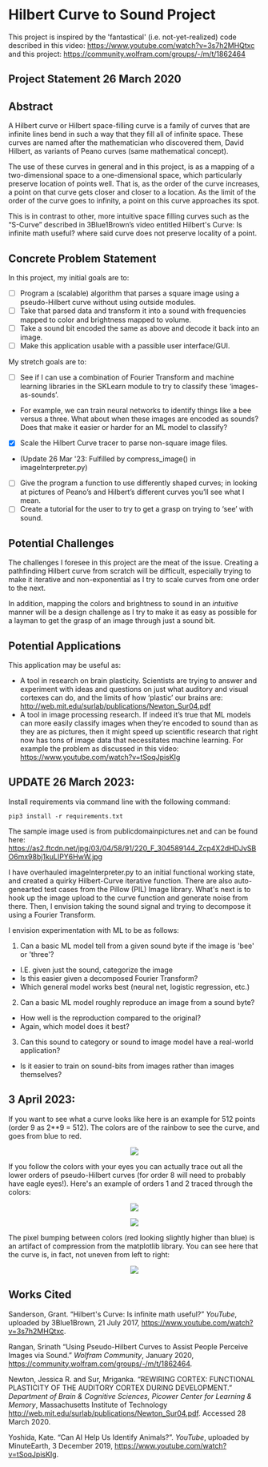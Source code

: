 # Hilbert Curve to Sound Project
This project is inspired by the 'fantastical' (i.e. not-yet-realized) code described in this video: https://www.youtube.com/watch?v=3s7h2MHQtxc and this project: https://community.wolfram.com/groups/-/m/t/1862464

## Project Statement 26 March 2020

## Abstract

A Hilbert curve or Hilbert space-filling curve is a family of curves that are infinite lines bend in such a way that they fill all of infinite space. These curves are named after the mathematician who discovered them, David Hilbert, as variants of Peano curves (same mathematical concept).

The use of these curves in general and in this project, is as a mapping of a two-dimensional space to a one-dimensional space, which particularly preserve location of points well. That is, as the order of the curve increases, a point on that curve gets closer and closer to a location. As the limit of the order of the curve goes to infinity, a point on this curve approaches its spot.

This is in contrast to other, more intuitive space filling curves such as the “S-Curve” described in 3Blue1Brown’s video entitled Hilbert's Curve: Is infinite math useful? where said curve does not preserve locality of a point.

## Concrete Problem Statement

In this project, my initial goals are to:
 - [ ]	Program a (scalable) algorithm that parses a square image using a pseudo-Hilbert curve without using outside modules.
 - [ ]	Take that parsed data and transform it into a sound with frequencies mapped to color and brightness mapped to volume.
 - [ ]	Take a sound bit encoded the same as above and decode it back into an image.
 - [ ]	Make this application usable with a passible user interface/GUI.

My stretch goals are to:
 - [ ]	See if I can use a combination of Fourier Transform and machine learning libraries in the SKLearn module to try to classify these ‘images-as-sounds’.
  -	For example, we can train neural networks to identify things like a bee versus a three. What about when these images are encoded as sounds? Does that make it easier or harder for an ML model to classify?
 - [x]	Scale the Hilbert Curve tracer to parse non-square image files. 
  - (Update 26 Mar '23: Fulfilled by compress_image() in imageInterpreter.py)
 - [ ]	Give the program a function to use differently shaped curves; in looking at pictures of Peano’s and Hilbert’s different curves you’ll see what I mean.
 - [ ]	Create a tutorial for the user to try to get a grasp on trying to ‘see’ with sound.

## Potential Challenges

The challenges I foresee in this project are the meat of the issue. Creating a pathfinding Hilbert curve from scratch will be difficult, especially trying to make it iterative and non-exponential as I try to scale curves from one order to the next.

In addition, mapping the colors and brightness to sound in an *intuitive* manner will be a design challenge as I try to make it as easy as possible for a layman to get the grasp of an image through just a sound bit. 

## Potential Applications

This application may be useful as:
  - A tool in research on brain plasticity. Scientists are trying to answer and experiment with ideas and questions on just what auditory and visual cortexes can do, and the limits of how ‘plastic’ our brains are: http://web.mit.edu/surlab/publications/Newton_Sur04.pdf
  - A tool in image processing research. If indeed it’s true that ML models can more easily classify images when they’re encoded to sound than as they are as pictures, then it might speed up scientific research that right now has tons of image data that necessitates machine learning. For example the problem as discussed in this video: https://www.youtube.com/watch?v=tSoqJpisKIg

## UPDATE 26 March 2023:
Install requirements via command line with the following command:

`pip3 install -r requirements.txt`

The sample image used is from publicdomainpictures.net and can be found here: https://as2.ftcdn.net/jpg/03/04/58/91/220_F_304589144_Zcp4X2dHDJvSBO6mx98bj1kuLIPY6HwW.jpg

I have overhauled imageInterpreter.py to an initial functional working state, and created a quirky Hilbert-Curve iterative function. There are also auto-genearted test cases from the Pillow (PIL) Image library. What's next is to hook up the image upload to the curve function and generate noise from there. Then, I envision taking the sound signal and trying to decompose it using a Fourier Transform.

I envision experimentation with ML to be as follows:
 1. Can a basic ML model tell from a given sound byte if the image is 'bee' or 'three'?
  - I.E. given just the sound, categorize the image
  - Is this easier given a decomposed Fourier Transform?
  - Which general model works best (neural net, logistic regression, etc.)
 2. Can a basic ML model roughly reproduce an image from a sound byte?
  - How well is the reproduction compared to the original?
  - Again, which model does it best?
 3. Can this sound to category or sound to image model have a real-world application?
  - Is it easier to train on sound-bits from images rather than images themselves?

## 3 April 2023:

If you want to see what a curve looks like here is an example for 512 points (order 9 as 2**9 = 512). The colors are of the rainbow to see the curve, and goes from blue to red.

<p align="center">
  <img src="/Images/curves/h_curve_512.png" />
  <figure id="fig:1">
  </figure>
</p>

If you follow the colors with your eyes you can actually trace out all the lower orders of pseudo-Hilbert curves (for order 8 will need to probably have eagle eyes!). Here's an example of orders 1 and 2 traced through the colors:

<p align="center">
  <img src="/Images/curves/h_curve_512_traced_order1.png" />
  <figure id="fig:1">
  </figure>
</p>
<p align="center">
  <img src="/Images/curves/h_curve_512_TRACED_order2.png" />
  <figure id="fig:1">
  </figure>
</p>

The pixel bumping between colors (red looking slightly higher than blue) is an artifact of compression from the matplotlib library. You can see here that the curve is, in fact, not uneven from left to right:

<p align="center">
  <img src="/Images/curves/512_zoomed.png" />
  <figure id="fig:1">
  </figure>
</p>

## Works Cited

Sanderson, Grant. “Hilbert's Curve: Is infinite math useful?” *YouTube*, uploaded by 3Blue1Brown, 21 July 2017, https://www.youtube.com/watch?v=3s7h2MHQtxc.

Rangan, Srinath “Using Pseudo-Hilbert Curves to Assist People Perceive Images via Sound.” *Wolfram Community*, January 2020, https://community.wolfram.com/groups/-/m/t/1862464.

Newton, Jessica R. and Sur, Mriganka. “REWIRING CORTEX: FUNCTIONAL PLASTICITY OF THE AUDITORY CORTEX DURING DEVELOPMENT.” *Department of Brain & Cognitive Sciences, Picower Center for Learning & Memory*, Massachusetts Institute of Technology http://web.mit.edu/surlab/publications/Newton_Sur04.pdf. Accessed 28 March 2020.

Yoshida, Kate. “Can AI Help Us Identify Animals?”. *YouTube*, uploaded by MinuteEarth, 3 December 2019, https://www.youtube.com/watch?v=tSoqJpisKIg.
